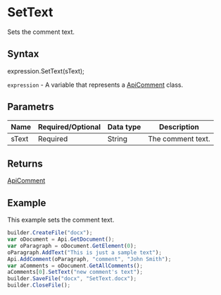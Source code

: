 # SetText

Sets the comment text.

## Syntax

expression.SetText(sText);

`expression` - A variable that represents a [ApiComment](../ApiComment.md) class.

## Parametrs

| **Name** | **Required/Optional** | **Data type** | **Description** |
| ------------- | ------------- | ------------- | ------------- |
| sText | Required | String | The comment text. |

## Returns

[ApiComment](../ApiComment.md)

## Example

This example sets the comment text.

```javascript
builder.CreateFile("docx");
var oDocument = Api.GetDocument();
var oParagraph = oDocument.GetElement(0);
oParagraph.AddText("This is just a sample text");
Api.AddComment(oParagraph, "comment", "John Smith");
var aComments = oDocument.GetAllComments();
aComments[0].SetText("new comment's text");
builder.SaveFile("docx", "SetText.docx");
builder.CloseFile();
```